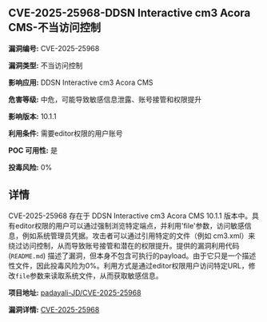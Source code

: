 ## CVE-2025-25968-DDSN Interactive cm3 Acora CMS-不当访问控制

**漏洞编号:** CVE-2025-25968

**漏洞类型:** 不当访问控制

**影响应用:** DDSN Interactive cm3 Acora CMS

**危害等级:** 中危，可能导致敏感信息泄露、账号接管和权限提升

**影响版本:** 10.1.1

**利用条件:** 需要editor权限的用户账号

**POC 可用性:** 是

**投毒风险:** 0%

## 详情

CVE-2025-25968 存在于 DDSN Interactive cm3 Acora CMS 10.1.1 版本中。具有editor权限的用户可以通过强制浏览特定端点，并利用'file'参数，访问敏感信息，例如系统管理员凭据。攻击者可以通过引用特定的文件（例如 cm3.xml）来绕过访问控制，从而导致账号接管和潜在的权限提升。提供的漏洞利用代码 (`README.md`) 描述了漏洞，但本身不包含可执行的payload。由于它只是一个描述性文件，因此投毒风险为0%。利用方式是通过editor权限用户访问特定URL，修改`file`参数来读取系统文件，从而获取敏感信息。

**项目地址:** [padayali-JD/CVE-2025-25968](https://github.com/padayali-JD/CVE-2025-25968)

**漏洞详情:** [CVE-2025-25968](https://nvd.nist.gov/vuln/detail/CVE-2025-25968)